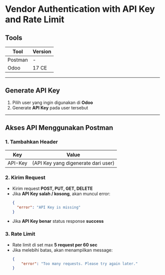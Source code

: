 # Vendor Authentication with API Key and Rate Limit

## Tools
| Tool       | Version     |
|------------|-------------|
| Postman    | -           |
| Odoo       | 17 CE       |

---

## Generate API Key
1. Pilih user yang ingin digunakan di **Odoo**
2. Generate **API Key** pada user tersebut

---

## Akses API Menggunakan Postman

### 1. Tambahkan Header
| Key      | Value |
|----------|--------------------------|
| API-Key  | (API Key yang digenerate dari user) |

### 2. Kirim Request
- Kirim request **POST, PUT, GET, DELETE**
- Jika **API Key salah / kosong**, akan muncul error:
    ```json
    {
      "error": "API Key is missing"
    }
- Jika **API Key benar** status response **success**

### 3. Rate Limit
- Rate limit di set max **5 request per 60 sec**
- Jika melebihi batas, akan menampilkan message:
    ```json
    {
        "error": "Too many requests. Please try again later."
    }
    ```